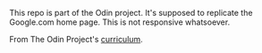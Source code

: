This repo is part of the Odin project. It's supposed to replicate the Google.com home page. This is not responsive whatsoever.

From The Odin Project's [curriculum](http://www.theodinproject.com/courses/web-development-101/lessons/html-css).
